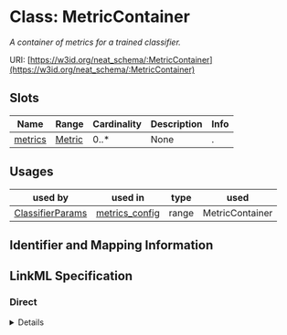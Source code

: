 # Class: MetricContainer
_A container of metrics for a trained classifier._





URI: [https://w3id.org/neat_schema/:MetricContainer](https://w3id.org/neat_schema/:MetricContainer)



<!-- no inheritance hierarchy -->



## Slots

| Name | Range | Cardinality | Description  | Info |
| ---  | --- | --- | --- | --- |
| [metrics](metrics.md) | [Metric](Metric.md) | 0..* | None  | . |


## Usages


| used by | used in | type | used |
| ---  | --- | --- | --- |
| [ClassifierParams](ClassifierParams.md) | [metrics_config](metrics_config.md) | range | MetricContainer |



## Identifier and Mapping Information









## LinkML Specification

<!-- TODO: investigate https://stackoverflow.com/questions/37606292/how-to-create-tabbed-code-blocks-in-mkdocs-or-sphinx -->

### Direct

<details>
```yaml
name: MetricContainer
description: A container of metrics for a trained classifier.
from_schema: https://w3id.org/neat_schema
attributes:
  metrics:
    name: metrics
    from_schema: https://w3id.org/neat_schema
    multivalued: true
    range: Metric
    inlined: true
    inlined_as_list: true

```
</details>

### Induced

<details>
```yaml
name: MetricContainer
description: A container of metrics for a trained classifier.
from_schema: https://w3id.org/neat_schema
attributes:
  metrics:
    name: metrics
    from_schema: https://w3id.org/neat_schema
    multivalued: true
    alias: metrics
    owner: MetricContainer
    range: Metric
    inlined: true
    inlined_as_list: true

```
</details>